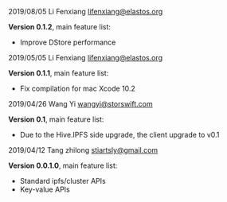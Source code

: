 2019/08/05 Li Fenxiang lifenxiang@elastos.org

**Version 0.1.2**, main feature list:

- Improve DStore performance

2019/05/05 Li Fenxiang lifenxiang@elastos.org

**Version 0.1.1**, main feature list:

- Fix compilation for mac Xcode 10.2

2019/04/26 Wang Yi wangyi@storswift.com

**Version 0.1**, main feature list:

- Due to the Hive.IPFS side upgrade, the client upgrade to v0.1

2019/04/12 Tang zhilong stiartsly@gmail.com

**Version 0.0.1.0**, main feature list:

- Standard ipfs/cluster APIs
- Key-value APIs
